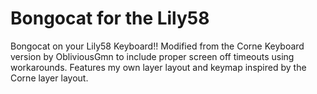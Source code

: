 # Bongocat for the Lily58

Bongocat on your Lily58 Keyboard!!
Modified from the Corne Keyboard version by ObliviousGmn to include proper screen off timeouts using workarounds.
Features my own layer layout and keymap inspired by the Corne layer layout.
